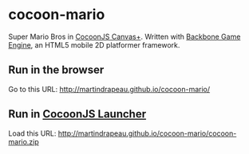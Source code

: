 # cocoon-mario
Super Mario Bros in [CocoonJS Canvas+](http://support.ludei.com/hc/en-us/articles/200767118-Canvas-development-Guide). Written with [Backbone Game Engine](http://martindrapeau.github.io/backbone-game-engine/), an HTML5 mobile 2D platformer framework.

Run in the browser
------------------
Go to this URL:
http://martindrapeau.github.io/cocoon-mario/


Run in [CocoonJS Launcher](http://support.ludei.com/hc/en-us/articles/201048463-CocoonJS-launcher-user-guide)
------------------------

Load this URL:
http://martindrapeau.github.io/cocoon-mario/cocoon-mario.zip




